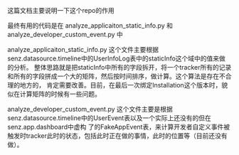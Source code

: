 这篇文档主要说明一下这个repo的作用

最终有用的代码是在 analyze_applicaiton_static_info.py 和 analyze_developer_custom_event.py 中

analyze_applicaiton_static_info.py 这个文件主要根据senz.datasource.timeline中的UserInfoLog表中的staticInfo这个域中的值来做的分析。
整体思路就是把staticInfo中所有的字段拆开，将一个tracker所有的记录和所有的字段拼成一个大的矩阵，然后按时间排序，做计算。这个算法是存在不合理的地方的，
肯定需要改善。目前，在最后一次绑定Installation这个版本时，貌似在计算矩阵的时候有一些问题。

analyze_developer_custom_event.py 这个文件主要是根据senz.datasource.timeline中的UserEvent表以及一个实际上还没有的但在senz.app.dashboard中虚构
了的FakeAppEvent表，来计算开发者自定义事件被触发时tracker此时的状态，包括此时正在做的事情，此时的位置等（目前还没有做）。